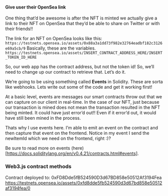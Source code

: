 ####  Give user their OpenSea link
One thing that’d be awesome is after the NFT is minted we actually give a link to their NFT on OpenSea that they’d be able to share on Twitter or with their friends!!

The link for an NFT on OpenSea looks like this:
```https://testnets.opensea.io/assets/0x88a3a1dd73f982e32764eadbf182c3126e69a5cb/9```
Basically, these are the variables.
```https://testnets.opensea.io/assets/INSERT_CONTRACT_ADDRESS_HERE/INSERT_TOKEN_ID_HERE```

So, our web app has the contract address, but not the token id! So, we’ll need to change up our contract to retrieve that. Let’s do it.

We’re going to be using something called **Events** in Solidity. These are sorta like webhooks. Lets write out some of the code and get it working first!

At a basic level, events are messages our smart contracts throw out that we can capture on our client in real-time. In the case of our NFT, just because our transaction is mined does not mean the transaction resulted in the NFT being minted. It could have just error’d out!! Even if it error’d out, it would have still been mined in the process.

Thats why I use events here. I’m able to emit an event on the contract and then capture that event on the frontend. Notice in my event I send the newItemId which we need on the frontend, right :)?

Be sure to read more on events (here)[https://docs.soliditylang.org/en/v0.4.21/contracts.html#events].

### Web3.js contract methods

Contract deployed to: 0xFD8Dde5fB524590D3d67BD858e50512Af3194Fea
https://testnets.opensea.io/assets/0xfd8dde5fb524590d3d67bd858e50512af3194fea/0